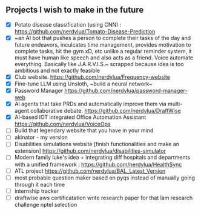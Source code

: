 ## Projects I wish to make in the future
- [x] Potato disease classification (using CNN) : https://github.com/nerdylua/Tomato-Disease-Prediction
- [x] ~an AI bot that pushes a person to complete their tasks of the day and future endeavors, inculcates time management, provides motivation to complete tasks, hit the gym xD, etc unlike a regular reminder system, it must have human like speech and also acts as a friend. Voice automate everything. Basically like J.A.R.V.I.S.~ scrapped because idea is too ambitious and not exactly feasible
- [x] Club website. https://github.com/nerdylua/Frequency-website
- [x] Fine-tune LLM using Unsloth, ~build a neural network~
- [x] Password Manager https://github.com/nerdylua/password-manager-web
- [x] AI agents that take PRDs and automatically improve them via multi-agent collaborative debate. https://github.com/nerdylua/DraftWise
- [x] AI-based IOT integrated Office Automation Assistant https://github.com/nerdylua/VoiceOps
- [ ] Build that legendary website that you have in your mind
- [ ] akinator - my version
- [ ] Disabilities simulations website [finish functionalities and make an extension] https://github.com/nerdylua/disabilities-simulator
- [ ] Modern family luke's idea + integrating diff hospitals and departments with a unified framework : https://github.com/nerdylua/HealthSync
- [ ] ATL project https://github.com/nerdylua/BAL_Latest_Version
- [ ] most probable question maker based on pyqs instead of manually going through it each time
- [ ] internship tracker
- [ ] draftwise
aws certificatation
write research paper for that
lam research challenge 
nptel selection